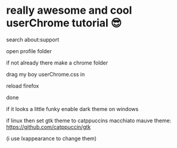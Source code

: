 # really awesome and cool userChrome tutorial 😎
search about:support

open profile folder

if not already there make a chrome folder

drag my boy userChrome.css in

reload firefox 

done 

if it looks a little funky enable dark theme on windows 

if linux then set gtk theme to catppuccins macchiato mauve theme: https://github.com/catppuccin/gtk

(i use lxappearance to change them)